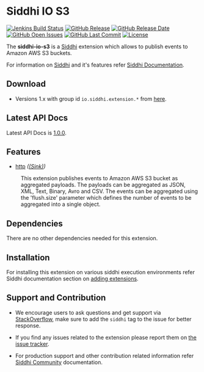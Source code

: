 ﻿Siddhi IO S3
======================================

  [![Jenkins Build Status](https://wso2.org/jenkins/job/siddhi/job/siddhi-io-s3/badge/icon)](https://wso2.org/jenkins/job/siddhi/job/siddhi-io-s3/)
  [![GitHub Release](https://img.shields.io/github/release/siddhi-io/siddhi-io-s3.svg)](https://github.com/siddhi-io/siddhi-io-s3/releases)
  [![GitHub Release Date](https://img.shields.io/github/release-date/siddhi-io/siddhi-io-s3.svg)](https://github.com/siddhi-io/siddhi-io-s3/releases)
  [![GitHub Open Issues](https://img.shields.io/github/issues-raw/siddhi-io/siddhi-io-s3.svg)](https://github.com/siddhi-io/siddhi-io-s3/issues)
  [![GitHub Last Commit](https://img.shields.io/github/last-commit/siddhi-io/siddhi-io-s3.svg)](https://github.com/siddhi-io/siddhi-io-s3/commits/master)
  [![License](https://img.shields.io/badge/License-Apache%202.0-blue.svg)](https://opensource.org/licenses/Apache-2.0)

The **siddhi-io-s3** is a <a target="_blank" href="https://siddhi.io/">Siddhi</a> extension which allows to publish events to Amazon AWS S3 buckets.


For information on <a target="_blank" href="https://siddhi.io/">Siddhi</a> and it's features refer <a target="_blank" href="https://siddhi.io/redirect/docs.html">Siddhi Documentation</a>. 

## Download

* Versions 1.x with group id `io.siddhi.extension.*` from <a target="_blank" href="https://mvnrepository.com/artifact/io.siddhi.extension.io.s3/siddhi-io-s3/">here</a>.

## Latest API Docs 

Latest API Docs is <a target="_blank" href="https://siddhi-io.github.io/siddhi-io-s3/api/1.0.0">1.0.0</a>.

## Features

* <a target="_blank" href="https://siddhi-io.github.io/siddhi-io-s3/api/1.0.0/#http-sink">http</a> *(<a target="_blank" href="https://siddhi-io.github.io/siddhi/documentation/siddhi-5.0/#sink">(Sink)</a>)*<br><div style="padding-left: 1em;"><p>This extension publishes events to Amazon AWS S3 bucket as aggregated payloads. The payloads can be aggregated as JSON, XML, Text, Binary, Avro and CSV. The events can be aggregated using the 'flush.size' parameter which defines the number of events to be aggregated into a single object. </p></div>

## Dependencies 

There are no other dependencies needed for this extension. 

## Installation

For installing this extension on various siddhi execution environments refer Siddhi documentation section on <a target="_blank" href="https://siddhi.io/redirect/add-extensions.html">adding extensions</a>.

## Support and Contribution

* We encourage users to ask questions and get support via <a target="_blank" href="https://stackoverflow.com/questions/tagged/siddhi">StackOverflow</a>, make sure to add the `siddhi` tag to the issue for better response.

* If you find any issues related to the extension please report them on <a target="_blank" href="https://github.com/siddhi-io/siddhi-execution-math/issues">the issue tracker</a>.

* For production support and other contribution related information refer <a target="_blank" href="https://siddhi.io/community/">Siddhi Community</a> documentation.
